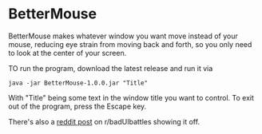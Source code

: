 # BetterMouse

BetterMouse makes whatever window you want move instead of your mouse, reducing eye strain from moving back and forth, so you only need to look at the center of your screen.

TO run the program, download the latest release and run it via

```
java -jar BetterMouse-1.0.0.jar "Title"
```

With "Title" being some text in the window title you want to control. To exit out of the program, press the Escape key.

There's also a [reddit post](https://www.reddit.com/r/badUIbattles/comments/dhf6tc/tired_of_following_where_your_mouse_is_going_on/) on r/badUIbattles showing it off.

